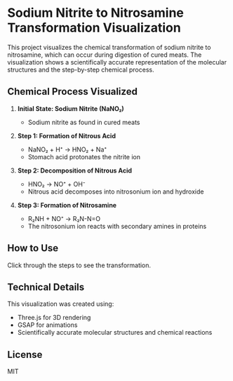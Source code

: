 # Sodium Nitrite to Nitrosamine Transformation Visualization

This project visualizes the chemical transformation of sodium nitrite to nitrosamine, which can occur during digestion of cured meats. The visualization shows a scientifically accurate representation of the molecular structures and the step-by-step chemical process.

## Chemical Process Visualized

1. **Initial State: Sodium Nitrite (NaNO₂)**
   - Sodium nitrite as found in cured meats

2. **Step 1: Formation of Nitrous Acid**
   - NaNO₂ + H⁺ → HNO₂ + Na⁺
   - Stomach acid protonates the nitrite ion

3. **Step 2: Decomposition of Nitrous Acid**
   - HNO₂ → NO⁺ + OH⁻
   - Nitrous acid decomposes into nitrosonium ion and hydroxide

4. **Step 3: Formation of Nitrosamine**
   - R₂NH + NO⁺ → R₂N-N=O
   - The nitrosonium ion reacts with secondary amines in proteins

## How to Use

Click through the steps to see the transformation.

## Technical Details

This visualization was created using:
- Three.js for 3D rendering
- GSAP for animations
- Scientifically accurate molecular structures and chemical reactions

## License

MIT
